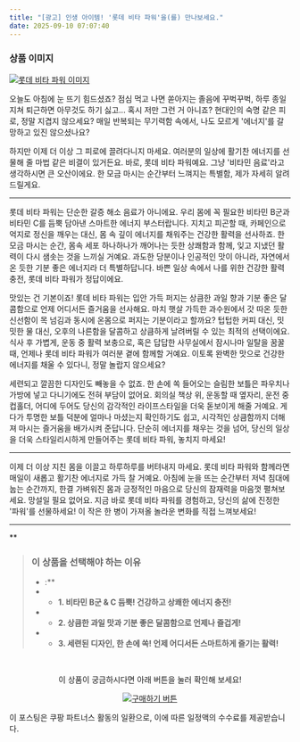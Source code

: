 ```yaml
---
title: "[광고] 인생 아이템! '롯데 비타 파워'을(를) 만나보세요."
date: 2025-09-10 07:07:40
---
```

### 상품 이미지
[![롯데 비타 파워 이미지](https://ads-partners.coupang.com/image1/ZMsy1Xt759T0bW1hZC0oPMeVYMsT7hrWx-y6s702rpVJauYp_YqrQ5Myppp5BomtzjTRNxEMME_oF0ax1E1WEz1XzHwEJQ9QqAjzCONdoHXbKZaJUcqK1-_1mhvL6wnv_PCat2DvEoxOju7iaW9WRsgG47wMIJ_dQqsMjv_wJu63NNfYJ2OeljWmWB4fm23h0SwSTgutyYlr3ao_xb-THthtKrVKc09Er36OqE1ejvCfBLwz7M1XNePKuFcTcZi03KBsyzvPqJe2JE47-zoM9PD3sagSM9F8k7Iu5bYShoJ1oGHBKE9F2Qs6gNJb0w==)](https://link.coupang.com/re/AFFSDP?lptag=AF8916626&pageKey=26458349&itemId=15782409032&vendorItemId=77307395904&traceid=V0-153-858d537efcb49cdb&requestid=20250910160716915040198640&token=31850C%7CMIXED)

오늘도 아침에 눈 뜨기 힘드셨죠? 점심 먹고 나면 쏟아지는 졸음에 꾸벅꾸벅, 하루 종일 지쳐 퇴근하면 아무것도 하기 싫고... 혹시 저만 그런 거 아니죠? 현대인의 숙명 같은 피로, 정말 지겹지 않으세요? 매일 반복되는 무기력함 속에서, 나도 모르게 '에너지'를 갈망하고 있진 않으셨나요?

하지만 이제 더 이상 그 피로에 끌려다니지 마세요. 여러분의 일상에 활기찬 에너지를 선물해 줄 마법 같은 비결이 있거든요. 바로, 롯데 비타 파워예요. 그냥 '비타민 음료'라고 생각하시면 큰 오산이에요. 한 모금 마시는 순간부터 느껴지는 특별함, 제가 자세히 알려드릴게요.

---

롯데 비타 파워는 단순한 갈증 해소 음료가 아니에요. 우리 몸에 꼭 필요한 비타민 B군과 비타민 C를 듬뿍 담아낸 스마트한 에너지 부스터랍니다. 지치고 피곤할 때, 카페인으로 억지로 정신을 깨우는 대신, 몸 속 깊이 에너지를 채워주는 건강한 활력을 선사하죠. 한 모금 마시는 순간, 몸속 세포 하나하나가 깨어나는 듯한 상쾌함과 함께, 잊고 지냈던 활력이 다시 샘솟는 것을 느끼실 거예요. 과도한 당분이나 인공적인 맛이 아니라, 자연에서 온 듯한 기분 좋은 에너지라 더 특별하답니다. 바쁜 일상 속에서 나를 위한 건강한 활력 충전, 롯데 비타 파워가 정답이에요.

맛있는 건 기본이죠! 롯데 비타 파워는 입안 가득 퍼지는 상큼한 과일 향과 기분 좋은 달콤함으로 언제 어디서든 즐거움을 선사해요. 마치 햇살 가득한 과수원에서 갓 따온 듯한 신선함이 목 넘김과 동시에 온몸으로 퍼지는 기분이라고 할까요? 텁텁한 커피 대신, 밋밋한 물 대신, 오후의 나른함을 달콤하고 상큼하게 날려버릴 수 있는 최적의 선택이에요. 식사 후 가볍게, 운동 중 활력 보충으로, 혹은 답답한 사무실에서 잠시나마 일탈을 꿈꿀 때, 언제나 롯데 비타 파워가 여러분 곁에 함께할 거예요. 이토록 완벽한 맛으로 건강한 에너지를 채울 수 있다니, 정말 놀랍지 않으세요?

세련되고 깔끔한 디자인도 빼놓을 수 없죠. 한 손에 쏙 들어오는 슬림한 보틀은 파우치나 가방에 넣고 다니기에도 전혀 부담이 없어요. 회의실 책상 위, 운동할 때 옆자리, 운전 중 컵홀더, 어디에 두어도 당신의 감각적인 라이프스타일을 더욱 돋보이게 해줄 거예요. 게다가 투명한 보틀 덕분에 얼마나 마셨는지 확인하기도 쉽고, 시각적인 상큼함까지 더해져 마시는 즐거움을 배가시켜 준답니다. 단순히 에너지를 채우는 것을 넘어, 당신의 일상을 더욱 스타일리시하게 만들어주는 롯데 비타 파워, 놓치지 마세요!

---

이제 더 이상 지친 몸을 이끌고 하루하루를 버텨내지 마세요. 롯데 비타 파워와 함께라면 매일이 새롭고 활기찬 에너지로 가득 찰 거예요. 아침에 눈을 뜨는 순간부터 저녁 침대에 눕는 순간까지, 한결 가벼워진 몸과 긍정적인 마음으로 당신의 잠재력을 마음껏 펼쳐보세요. 망설일 필요 없어요. 지금 바로 롯데 비타 파워를 경험하고, 당신의 삶에 진정한 '파워'를 선물하세요! 이 작은 한 병이 가져올 놀라운 변화를 직접 느껴보세요!

---

**


> ### 이 상품을 선택해야 하는 이유
> - :**
> - *   **1. 비타민 B군 & C 듬뿍! 건강하고 상쾌한 에너지 충전!**
> - *   **2. 상큼한 과일 맛과 기분 좋은 달콤함으로 언제나 즐겁게!**
> - *   **3. 세련된 디자인, 한 손에 쏙! 언제 어디서든 스마트하게 즐기는 활력!**


<br>

<div align="center">
  <p>이 상품이 궁금하시다면 아래 버튼을 눌러 확인해 보세요!</p>
  <a href="https://link.coupang.com/re/AFFSDP?lptag=AF8916626&pageKey=26458349&itemId=15782409032&vendorItemId=77307395904&traceid=V0-153-858d537efcb49cdb&requestid=20250910160716915040198640&token=31850C%7CMIXED" target="_blank">
    <img src="https://img.shields.io/badge/지금 바로 구매하기-FF5722?style=for-the-badge&logo=coupa&logoColor=white" alt="구매하기 버튼">
  </a>
</div>

이 포스팅은 쿠팡 파트너스 활동의 일환으로, 이에 따른 일정액의 수수료를 제공받습니다.
